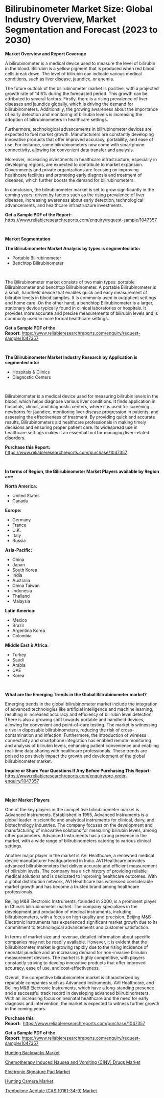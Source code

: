 <p><h1>Bilirubinometer Market Size: Global Industry Overview, Market Segmentation and Forecast (2023 to 2030)</h1></p><p><strong>Market Overview and Report Coverage</strong></p>
<p><p>A bilirubinometer is a medical device used to measure the level of bilirubin in the blood. Bilirubin is a yellow pigment that is produced when red blood cells break down. The level of bilirubin can indicate various medical conditions, such as liver disease, jaundice, or anemia.</p><p>The future outlook of the bilirubinometer market is positive, with a projected growth rate of 14.6% during the forecasted period. This growth can be attributed to several factors. Firstly, there is a rising prevalence of liver diseases and jaundice globally, which is driving the demand for bilirubinometers. Additionally, the growing awareness about the importance of early detection and monitoring of bilirubin levels is increasing the adoption of bilirubinometers in healthcare settings.</p><p>Furthermore, technological advancements in bilirubinometer devices are expected to fuel market growth. Manufacturers are constantly developing innovative products that offer improved accuracy, portability, and ease of use. For instance, some bilirubinometers now come with smartphone connectivity, allowing for convenient data transfer and analysis.</p><p>Moreover, increasing investments in healthcare infrastructure, especially in developing regions, are expected to contribute to market expansion. Governments and private organizations are focusing on improving healthcare facilities and promoting early diagnosis and treatment of diseases, which further boosts the demand for bilirubinometers.</p><p>In conclusion, the bilirubinometer market is set to grow significantly in the coming years, driven by factors such as the rising prevalence of liver diseases, increasing awareness about early detection, technological advancements, and healthcare infrastructure investments.</p></p>
<p><strong>Get a Sample PDF of the Report:</strong> <a href="https://www.reliableresearchreports.com/enquiry/request-sample/1047357">https://www.reliableresearchreports.com/enquiry/request-sample/1047357</a></p>
<p>&nbsp;</p>
<p><strong>Market Segmentation</strong></p>
<p><strong>The Bilirubinometer Market Analysis by types is segmented into:</strong></p>
<p><ul><li>Portable Bilirubinometer</li><li>Benchtop Bilirubinometer</li></ul></p>
<p>&nbsp;</p>
<p><p>The Bilirubinometer market consists of two main types: portable Bilirubinometer and benchtop Bilirubinometer. A portable Bilirubinometer is a small, handheld device that enables quick and easy measurement of bilirubin levels in blood samples. It is commonly used in outpatient settings and home care. On the other hand, a benchtop Bilirubinometer is a larger, stationary device typically found in clinical laboratories or hospitals. It provides more accurate and precise measurements of bilirubin levels and is commonly used in more formal healthcare settings.</p></p>
<p><strong>Get a Sample PDF of the Report:</strong>&nbsp;<a href="https://www.reliableresearchreports.com/enquiry/request-sample/1047357">https://www.reliableresearchreports.com/enquiry/request-sample/1047357</a></p>
<p>&nbsp;</p>
<p><strong>The Bilirubinometer Market Industry Research by Application is segmented into:</strong></p>
<p><ul><li>Hospitals & Clinics</li><li>Diagnostic Centers</li></ul></p>
<p>&nbsp;</p>
<p><p>Bilirubinometer is a medical device used for measuring bilirubin levels in the blood, which helps diagnose various liver conditions. It finds application in hospitals, clinics, and diagnostic centers, where it is used for screening newborns for jaundice, monitoring liver disease progression in patients, and assessing the effectiveness of treatment. By providing quick and accurate results, Bilirubinometers aid healthcare professionals in making timely decisions and ensuring proper patient care. Its widespread use in healthcare settings makes it an essential tool for managing liver-related disorders.</p></p>
<p><strong>Purchase this Report:</strong>&nbsp; <a href="https://www.reliableresearchreports.com/purchase/1047357">https://www.reliableresearchreports.com/purchase/1047357</a></p>
<p>&nbsp;</p>
<p><strong>In terms of Region, the Bilirubinometer Market Players available by Region are:</strong></p>
<p>
    <p> <strong> North America: </strong>
        <ul>
            <li>United States</li>
            <li>Canada</li>
        </ul>
        </p> 
    <p> <strong> Europe: </strong>
        <ul>
            <li>Germany</li>
            <li>France</li>
            <li>U.K.</li>
            <li>Italy</li>
            <li>Russia</li>
        </ul>
        </p> 
    <p> <strong> Asia-Pacific: </strong>
        <ul>
            <li>China</li>
            <li>Japan</li>
            <li>South Korea</li>
            <li>India</li>
            <li>Australia</li>
            <li>China Taiwan</li>
            <li>Indonesia</li>
            <li>Thailand</li>
            <li>Malaysia</li>
        </ul>
        </p> 
    <p> <strong> Latin America: </strong>
        <ul>
            <li>Mexico</li>
            <li>Brazil</li>
            <li>Argentina Korea</li>
            <li>Colombia</li>
        </ul>
        </p> 
    <p> <strong> Middle East & Africa: </strong>
        <ul>
            <li>Turkey</li>
            <li>Saudi</li>
            <li>Arabia</li>
            <li>UAE</li>
            <li>Korea</li>
        </ul>
    </p>
    </p>
<p>&nbsp;</p>
<p><strong>What are the Emerging Trends in the Global Bilirubinometer market?</strong></p>
<p><p>Emerging trends in the global bilirubinometer market include the integration of advanced technologies like artificial intelligence and machine learning, resulting in increased accuracy and efficiency of bilirubin level detection. There is also a growing shift towards portable and handheld devices, allowing for convenient and point-of-care testing. The market is witnessing a rise in disposable bilirubinometers, reducing the risk of cross-contamination and infection. Furthermore, the introduction of wireless connectivity and smartphone integration has enabled remote monitoring and analysis of bilirubin levels, enhancing patient convenience and enabling real-time data sharing with healthcare professionals. These trends are poised to positively impact the growth and development of the global bilirubinometer market.</p></p>
<p><strong>Inquire or Share Your Questions If Any Before Purchasing This Report</strong>- <a href="https://www.reliableresearchreports.com/enquiry/pre-order-enquiry/1047357">https://www.reliableresearchreports.com/enquiry/pre-order-enquiry/1047357</a></p>
<p>&nbsp;</p>
<p><strong>Major Market Players</strong></p>
<p><p>One of the key players in the competitive bilirubinometer market is Advanced Instruments. Established in 1955, Advanced Instruments is a global leader in scientific and analytical instruments for clinical, dairy, and biotechnology industries. The company focuses on the development and manufacturing of innovative solutions for measuring bilirubin levels, among other parameters. Advanced Instruments has a strong presence in the market, with a wide range of bilirubinometers catering to various clinical settings.</p><p>Another major player in the market is AVI Healthcare, a renowned medical device manufacturer headquartered in India. AVI Healthcare provides advanced bilirubinometers that deliver accurate and efficient measurement of bilirubin levels. The company has a rich history of providing reliable medical solutions and is dedicated to improving healthcare outcomes. With a global distribution network, AVI Healthcare has witnessed considerable market growth and has become a trusted brand among healthcare professionals.</p><p>Beijing M&B Electronic Instruments, founded in 2000, is a prominent player in China’s bilirubinometer market. The company specializes in the development and production of medical instruments, including bilirubinometers, with a focus on high quality and precision. Beijing M&B Electronic Instruments has experienced significant market growth due to its commitment to technological advancements and customer satisfaction.</p><p>In terms of market size and revenue, detailed information about specific companies may not be readily available. However, it is evident that the bilirubinometer market is growing rapidly due to the rising incidence of neonatal jaundice and an increasing demand for non-invasive bilirubin measurement devices. The market is highly competitive, with players constantly striving to develop innovative products that offer improved accuracy, ease of use, and cost-effectiveness.</p><p>Overall, the competitive bilirubinometer market is characterized by reputable companies such as Advanced Instruments, AVI Healthcare, and Beijing M&B Electronic Instruments, which have a long-standing presence and a successful track record in developing advanced bilirubinometers. With an increasing focus on neonatal healthcare and the need for early diagnosis and intervention, the market is expected to witness further growth in the coming years.</p></p>
<p><strong>Purchase this Report:</strong>&nbsp;&nbsp;<a href="https://www.reliableresearchreports.com/purchase/1047357">https://www.reliableresearchreports.com/purchase/1047357</a></p>
<p></p>
<p><strong>Get a Sample PDF of the Report:</strong>&nbsp;<a href="https://www.reliableresearchreports.com/enquiry/request-sample/1047357">https://www.reliableresearchreports.com/enquiry/request-sample/1047357</a></p>
<p><p><a href="https://medium.com/@carolynfuller1997/hunting-backpacks-market-current-market-share-cagr-growth-projection-and-forecast-till-2030-2220aec3c3f2">Hunting Backpacks Market</a></p><p><a href="https://github.com/PeterParrish5/Market-Research-Report-List-1/blob/main/chemotherapy-induced-nausea-and-vomiting-cinv-drugs-market.md">Chemotherapy Induced Nausea and Vomiting (CINV) Drugs Market</a></p><p><a href="https://www.linkedin.com/pulse/electronic-signature-pad-market-size-share-amp-trends-analysis-hiaqf/">Electronic Signature Pad Market</a></p><p><a href="https://medium.com/@janicegriffin2022/hunting-camera-market-competitive-analysis-market-trends-and-forecast-to-2030-5a37956acc6a">Hunting Camera Market</a></p><p><a href="https://github.com/CliffMedina6/Market-Research-Report-List-1/blob/main/trenbolone-acetate-cas-10161-34-9-market.md">Trenbolone Acetate (CAS 10161-34-9) Market</a></p></p>